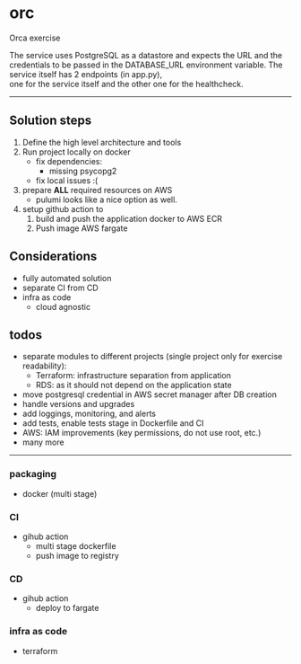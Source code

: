 # orc
Orca exercise

The service uses PostgreSQL as a datastore and expects the URL and the credentials to be passed in the DATABASE_URL environment variable. 
The service itself has 2 endpoints (in app.py),   
one for the service itself and the other one for the healthcheck.

---

## Solution steps 
1. Define the high level architecture and tools
2. Run project locally on docker
    - fix dependencies:
      - missing psycopg2
    - fix local issues :(
3. prepare **ALL** required resources on AWS
   - pulumi looks like a nice option as well.
4. setup github action to 
   1. build and push the application docker to AWS ECR
   2. Push image AWS fargate

## Considerations
- fully automated solution
- separate CI from CD
- infra as code
  - cloud agnostic
  
## todos
  - separate modules to different projects (single project only for exercise readability):
    - Terraform: infrastructure separation from application
    - RDS: as it should not depend on the application state
  - move postgresql credential in AWS secret manager after DB creation
  - handle versions and upgrades
  - add loggings, monitoring, and alerts
  - add tests, enable tests stage in Dockerfile and CI
  - AWS: IAM improvements (key permissions, do not use root, etc.)
  - many more

---

### packaging
- docker (multi stage)

### CI
- gihub action
  - multi stage dockerfile
  - push image to registry

### CD
- gihub action
  - deploy to fargate


### infra as code
- terraform

